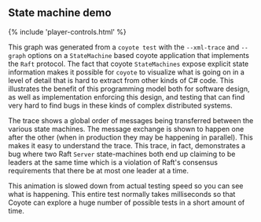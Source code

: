 
## State machine demo

<div class="animated_svg" trace="../../../assets/data/Raft.xml" svg="../../../assets/images/Raft.svg">
</div>

{% include 'player-controls.html' %}

This graph was generated from a `coyote test` with the `--xml-trace` and `--graph` options on a
`StateMachine` based coyote application that implements the `Raft` protocol. The fact that coyote
`StateMachines` expose explicit state information makes it possible for `coyote` to visualize what
is going on in a level of detail that is hard to extract from other kinds of C# code. This
illustrates the benefit of this programming model both for software design, as well as
implementation enforcing this design, and testing that can find very hard to find bugs in these
kinds of complex distributed systems.

The trace shows a global order of messages being transferred between the various state machines. The
message exchange is shown to happen one after the other (when in production they may be happening in
parallel). This makes it easy to understand the trace. This trace, in fact, demonstrates a bug where
two Raft `Server` state-machines both end up claiming to be leaders at the same time which is a
violation of Raft's consensus requirements that there be at most one leader at a time.

This animation is slowed down from actual testing speed so you can see what is happening. This
entire test normally takes milliseconds so that Coyote can explore a huge number of possible
tests in a short amount of time.